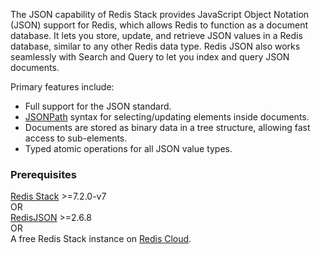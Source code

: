 The JSON capability of Redis Stack provides JavaScript Object Notation (JSON) support for Redis, which allows Redis to function as a document database.
It lets you store, update, and retrieve JSON values in a Redis database, similar to any other Redis data type. Redis JSON also works seamlessly with Search and Query to let you index and query JSON documents.

Primary features include:

- Full support for the JSON standard.
- [JSONPath](https://goessner.net/articles/JsonPath/) syntax for selecting/updating elements inside documents.
- Documents are stored as binary data in a tree structure, allowing fast access to sub-elements.
- Typed atomic operations for all JSON value types.

### Prerequisites

[Redis Stack](https://redis.io/downloads/?utm_source=redisinsight&utm_medium=main&utm_campaign=tutorials) >=7.2.0-v7 \
OR \
[RedisJSON](https://github.com/RedisJSON/RedisJSON/) >=2.6.8 \
OR \
A free Redis Stack instance on [Redis Cloud](https://redis.io/try-free/?utm_source=redisinsight&utm_medium=app&utm_campaign=json_tutorial).
